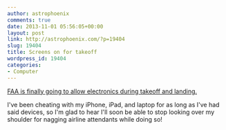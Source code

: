 ```yaml
---
author: astrophoenix
comments: true
date: 2013-11-01 05:56:05+00:00
layout: post
link: http://astrophoenix.com/?p=19404
slug: 19404
title: Screens on for takeoff
wordpress_id: 19404
categories:
- Computer
---
```


[FAA is finally going to allow electronics during takeoff and landing. ](http://www.faa.gov/news/press_releases/news_story.cfm?newsId=15254)

I've been cheating with my iPhone, iPad, and laptop for as long as I've had said devices, so I'm glad to hear I'll soon be able to stop looking over my shoulder for nagging airline attendants while doing so!
